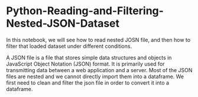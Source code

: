 # Python-Reading-and-Filtering-Nested-JSON-Dataset

In this notebook, we will see how to read nested JOSN file, and then how to filter that loaded dataset under different conditions.

A JSON file is a file that stores simple data structures and objects in JavaScript Object Notation (JSON) format. It is primarily used for transmitting data between a web application and a server. Most of the JSON files are nested and we cannot directly import them into a dataframe. We first need to clean and filter the json file in order to convert it into a dataframe.
